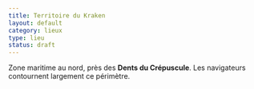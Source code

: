 ```yaml
---
title: Territoire du Kraken
layout: default
category: lieux
type: lieu
status: draft
---
```

Zone maritime au nord, près des **Dents du Crépuscule**. Les navigateurs contournent largement ce périmètre.
